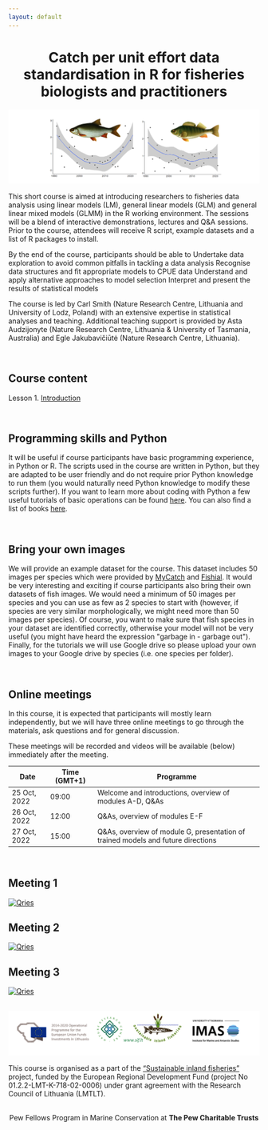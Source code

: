```yaml
---
layout: default
---
```


<h1 style="text-align:center;">Catch per unit effort data standardisation in R for fisheries biologists and practitioners </h1>

![course_image](./images/course_image.png)


This short course is aimed at introducing researchers to fisheries data analysis using linear models (LM), general linear models (GLM) and general linear mixed models (GLMM) in the R working environment. The sessions will be a blend of interactive demonstrations, lectures and Q&A sessions. Prior to the course, attendees will receive R script, example datasets and a list of R packages to install.

By the end of the course, participants should be able to
Undertake data exploration to avoid common pitfalls in tackling a data analysis
Recognise data structures and fit appropriate models to CPUE data
Understand and apply alternative approaches to model selection
Interpret and present the results of statistical models

The course is led by Carl Smith (Nature Research Centre, Lithuania and University of Lodz, Poland) with an extensive expertise in statistical analyses and teaching. Additional teaching support is provided by Asta Audzijonyte (Nature Research Centre, Lithuania & University of Tasmania, Australia) and Egle Jakubavičiūtė (Nature Research Centre, Lithuania). 


<br/>

## Course content


Lesson 1. [Introduction](1-introduction.md)


<br/>

## Programming skills and Python

It will be useful if course participants have basic programming experience, in Python or R. The scripts used in the course are written in Python, but they are adapted to be user friendly and do not require prior Python knowledge to run them (you would naturally need Python knowledge to modify these scripts further). If you want to learn more about coding with Python a few useful tutorials of basic operations can be found [here](https://www.learnpython.org/). You can also find a list of books [here](https://wiki.python.org/moin/IntroductoryBooks).

<br/>

## Bring your own images

We will provide an example dataset for the course. This dataset includes 50 images per species which were provided by [MyCatch](https://mycatch.ca/) and [Fishial](https://fishial.ai/).
It would be very interesting and exciting if course participants also bring their own datasets of fish images. We would need a minimum of 50 images per species and you can use as few as 2 species to start with (however, if species are very similar morphologically, we might need more than 50 images per species). Of course, you want to make sure that fish species in your dataset are identified correctly, otherwise your model will not be very useful (you might have heard the expression "garbage in - garbage out"). Finally, for the tutorials we will use Google drive so please upload your own images to your Google drive by species (i.e. one species per folder). 

<br/>

## Online meetings

In this course, it is expected that participants will mostly learn independently, but we will have three online meetings to go through the materials, ask questions and for general discussion. 

These meetings will be recorded and videos will be available (below) immediately after the meeting.

| Date  | Time (GMT+1) | Programme |
| ------------- | ------------- |----|
| 25 Oct, 2022  | 09:00  | Welcome and introductions, overview of modules A-D, Q&As|
| 26 Oct, 2022  | 12:00  | Q&As, overview of modules E-F
| 27 Oct, 2022  | 15:00  | Q&As, overview of module G, presentation of trained models and future directions

<br/>

## Meeting 1

<a href="https://youtu.be/IBS0rmMxPRQ">
    <img alt="Qries" src="./images/video_thumbnail1.png"
    width="350">
</a>

      
<br/>

## Meeting 2

<a href="https://youtu.be/f9XE4dTAlu0">
    <img alt="Qries" src="./images/video_thumbnail2.png"
    width="350">
</a>

<br/>

## Meeting 3

<a href="https://youtu.be/gIm1fdNlC5g">
    <img alt="Qries" src="./images/video_thumbnail3.png"
    width="350">
</a>
      
<br/>
<br/>

![logos](./images/logos_all.png)

This course is organised as a part of the [“Sustainable inland fisheries”](https://en.sif.lt/home%20--%20EN/) project, funded by the European Regional Development Fund (project No 01.2.2-LMT-K-718-02-0006) under grant agreement with the Research Council of Lithuania (LMTLT).

<br/>

<center>
Pew Fellows Program in Marine Conservation at

<b>
The Pew Charitable Trusts
</b>

</center> 
 